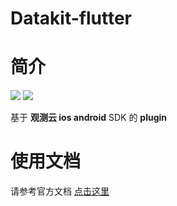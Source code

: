 
# Datakit-flutter


# 简介
![](https://img.shields.io/badge/dynamic/json?label=pub.dev&color=blue&query=$.version&uri=https://zhuyun-static-files-production.oss-cn-hangzhou.aliyuncs.com/ft-sdk-package/badge/flutter/version.json) 
![](https://img.shields.io/badge/dynamic/json?label=platform&color=lightgrey&query=$.platform&uri=https://zhuyun-static-files-production.oss-cn-hangzhou.aliyuncs.com/ft-sdk-package/badge/flutter/info.json)

基于 **观测云 ios android** SDK 的 **plugin**

# 使用文档

请参考官方文档 [点击这里](https://docs.guance.com/real-user-monitoring/flutter/app-access/)